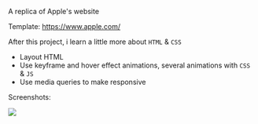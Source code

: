 A replica of Apple's website

Template: https://www.apple.com/

After this project, i learn a little more about `HTML` & `CSS`

- Layout HTML
- Use keyframe and hover effect animations, several animations with `CSS` & `JS`
- Use media queries to make responsive

Screenshots:

<img src="https://i.imgur.com/FHd7bzM.png">
